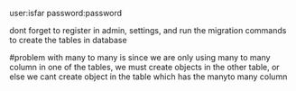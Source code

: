 user:isfar
password:password

dont forget to register in admin, settings, and run the migration commands to create the tables in database

#problem with many to many is since we are only using many to many column in one of the tables, we must create objects 
in the other table, or else we cant create object in the table which has the manyto many column